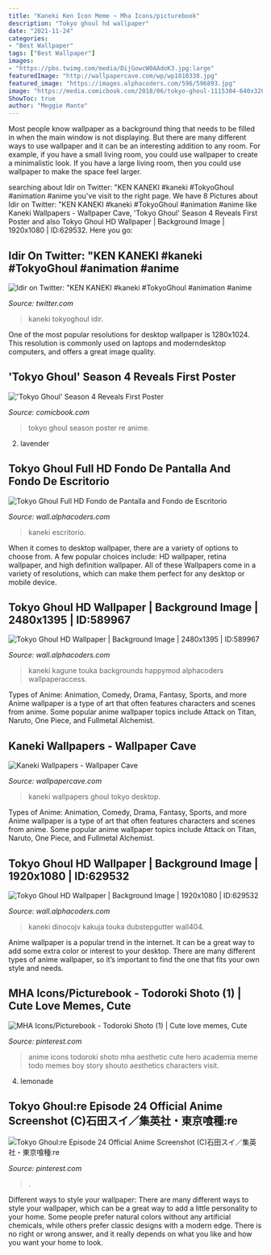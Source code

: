 ```yaml
---
title: "Kaneki Ken Icon Meme ~ Mha Icons/picturebook"
description: "Tokyo ghoul hd wallpaper"
date: "2021-11-24"
categories:
- "Best Wallpaper"
tags: ["Best Wallpaper"]
images:
- "https://pbs.twimg.com/media/DijGowcW0AAdoK3.jpg:large"
featuredImage: "http://wallpapercave.com/wp/wp1810338.jpg"
featured_image: "https://images.alphacoders.com/596/596893.jpg"
image: "https://media.comicbook.com/2018/06/tokyo-ghoul-1115304-640x320.jpeg"
ShowToc: true
author: "Meggie Mante"
---
```



Most people know wallpaper as a background thing that needs to be filled in when the main window is not displaying. But there are many different ways to use wallpaper and it can be an interesting addition to any room. For example, if you have a small living room, you could use wallpaper to create a minimalistic look. If you have a large living room, then you could use wallpaper to make the space feel larger.

	

		
searching about Idir on Twitter: &quot;KEN KANEKI #kaneki #TokyoGhoul #animation #anime you've visit to the right page. We have 8 Pictures about Idir on Twitter: &quot;KEN KANEKI #kaneki #TokyoGhoul #animation #anime like Kaneki Wallpapers - Wallpaper Cave, &#039;Tokyo Ghoul&#039; Season 4 Reveals First Poster and also Tokyo Ghoul HD Wallpaper | Background Image | 1920x1080 | ID:629532. Here you go:
		
    
## Idir On Twitter: &quot;KEN KANEKI #kaneki #TokyoGhoul #animation #anime

<img loading=lazy src="https://pbs.twimg.com/media/DijGowcW0AAdoK3.jpg:large" onerror="this.onerror=null;this.src='https://tse1.mm.bing.net/th?id=OIP.OzEkIhxptTPHq7SupCcV1QHaHL&amp;pid=15.1';" alt="Idir on Twitter: &quot;KEN KANEKI #kaneki #TokyoGhoul #animation #anime">

_Source: twitter.com_

>kaneki tokyoghoul idir. 

	

One of the most popular resolutions for desktop wallpaper is 1280x1024. This resolution is commonly used on laptops and moderndesktop computers, and offers a great image quality.

    
## &#039;Tokyo Ghoul&#039; Season 4 Reveals First Poster

<img loading=lazy src="https://media.comicbook.com/2018/06/tokyo-ghoul-1115304-640x320.jpeg" onerror="this.onerror=null;this.src='https://tse2.mm.bing.net/th?id=OIP.G5OCuq9NWgprsxwZCOSB_AHaDt&amp;pid=15.1';" alt="&#039;Tokyo Ghoul&#039; Season 4 Reveals First Poster">

_Source: comicbook.com_

>tokyo ghoul season poster re anime. 

	

2. lavender 

    
## Tokyo Ghoul Full HD Fondo De Pantalla And Fondo De Escritorio

<img loading=lazy src="https://images.alphacoders.com/596/596893.jpg" onerror="this.onerror=null;this.src='https://tse2.mm.bing.net/th?id=OIP.Yztaw-bHOQ_p26MDP7rWVgHaEo&amp;pid=15.1';" alt="Tokyo Ghoul Full HD Fondo de Pantalla and Fondo de Escritorio">

_Source: wall.alphacoders.com_

>kaneki escritorio. 

	

When it comes to desktop wallpaper, there are a variety of options to choose from. A few popular choices include: HD wallpaper, retina wallpaper, and high definition wallpaper. All of these Wallpapers come in a variety of resolutions, which can make them perfect for any desktop or mobile device. 

    
## Tokyo Ghoul HD Wallpaper | Background Image | 2480x1395 | ID:589967

<img loading=lazy src="https://images8.alphacoders.com/589/589967.png" onerror="this.onerror=null;this.src='https://tse2.mm.bing.net/th?id=OIP.iCdqP2zAOaR_9j6g7QB0qQHaEK&amp;pid=15.1';" alt="Tokyo Ghoul HD Wallpaper | Background Image | 2480x1395 | ID:589967">

_Source: wall.alphacoders.com_

>kaneki kagune touka backgrounds happymod alphacoders wallpaperaccess. 

	

Types of Anime: Animation, Comedy, Drama, Fantasy, Sports, and more
Anime wallpaper is a type of art that often features characters and scenes from anime. Some popular anime wallpaper topics include Attack on Titan, Naruto, One Piece, and Fullmetal Alchemist.

    
## Kaneki Wallpapers - Wallpaper Cave

<img loading=lazy src="http://wallpapercave.com/wp/wp1810338.jpg" onerror="this.onerror=null;this.src='https://tse2.mm.bing.net/th?id=OIP.fWRBRrwtqjbiUQRnLFcePgHaEK&amp;pid=15.1';" alt="Kaneki Wallpapers - Wallpaper Cave">

_Source: wallpapercave.com_

>kaneki wallpapers ghoul tokyo desktop. 

	

Types of Anime: Animation, Comedy, Drama, Fantasy, Sports, and more
Anime wallpaper is a type of art that often features characters and scenes from anime. Some popular anime wallpaper topics include Attack on Titan, Naruto, One Piece, and Fullmetal Alchemist.

    
## Tokyo Ghoul HD Wallpaper | Background Image | 1920x1080 | ID:629532

<img loading=lazy src="https://images.alphacoders.com/629/thumb-1920-629532.jpg" onerror="this.onerror=null;this.src='https://tse1.mm.bing.net/th?id=OIP.3s2U8tNGNobZOn9lzPlYlgHaEK&amp;pid=15.1';" alt="Tokyo Ghoul HD Wallpaper | Background Image | 1920x1080 | ID:629532">

_Source: wall.alphacoders.com_

>kaneki dinocojv kakuja touka dubstepgutter wall404. 

	

Anime wallpaper is a popular trend in the internet. It can be a great way to add some extra color or interest to your desktop. There are many different types of anime wallpaper, so it’s important to find the one that fits your own style and needs.

    
## MHA Icons/Picturebook - Todoroki Shoto (1) | Cute Love Memes, Cute

<img loading=lazy src="https://i.pinimg.com/736x/2f/82/4d/2f824df73e7ce5b49b7405e7a9b72a9e.jpg" onerror="this.onerror=null;this.src='https://tse4.mm.bing.net/th?id=OIP.RqPJaENGDf5sYoIPbXhc7QHaHW&amp;pid=15.1';" alt="MHA Icons/Picturebook - Todoroki Shoto (1) | Cute love memes, Cute">

_Source: pinterest.com_

>anime icons todoroki shoto mha aesthetic cute hero academia meme todo memes boy story shouto aesthetics characters visit. 

	

4. lemonade 

    
## Tokyo Ghoul:re Episode 24 Official Anime Screenshot (C)石田スイ／集英社・東京喰種:re

<img loading=lazy src="https://i.pinimg.com/736x/e7/88/b7/e788b70ad754f6ef0ed5e78ad902ec68.jpg" onerror="this.onerror=null;this.src='https://tse3.mm.bing.net/th?id=OIP.QwQxu1E0DtpE9s87LzFrMAHaEK&amp;pid=15.1';" alt="Tokyo Ghoul:re Episode 24 Official Anime Screenshot (C)石田スイ／集英社・東京喰種:re">

_Source: pinterest.com_

>. 

	

Different ways to style your wallpaper:
There are many different ways to style your wallpaper, which can be a great way to add a little personality to your home. Some people prefer natural colors without any artificial chemicals, while others prefer classic designs with a modern edge. There is no right or wrong answer, and it really depends on what you like and how you want your home to look.

